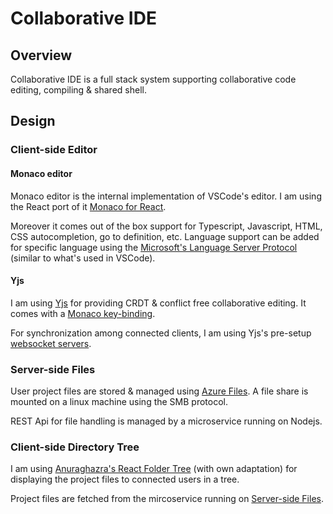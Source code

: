# Collaborative IDE
## Overview
Collaborative IDE is a full stack system supporting collaborative code editing, compiling & shared shell.

## Design


### Client-side Editor
####  Monaco editor
Monaco editor is the internal implementation of VSCode's editor. I am using the React port of it [Monaco for React](https://www.npmjs.com/package/@monaco-editor/react#monaco-instance).

Moreover it comes out of the box support for Typescript, Javascript, HTML, CSS autocompletion, go to definition, etc. 
Language support can be added for specific language using the [Microsoft's Language Server Protocol](https://microsoft.github.io/language-server-protocol/) (similar to what's used in VSCode).

#### Yjs
I am using [Yjs](https://yjs.dev/) for providing CRDT & conflict free collaborative editing. It comes with a [Monaco key-binding](https://github.com/yjs/y-monaco).

For synchronization among connected clients, I am using Yjs's pre-setup [websocket servers](https://github.com/yjs/y-websocket/).

### <a name="server-files"></a> Server-side Files 
User project files are stored & managed using [Azure Files](https://docs.microsoft.com/en-us/azure/storage/files/storage-files-introduction). A file share is mounted on a linux machine using the SMB protocol.

REST Api for file handling is managed by a microservice running on Nodejs.

### Client-side Directory Tree
I am using [Anuraghazra's React Folder Tree](https://github.com/anuraghazra/react-folder-tree)  (with own adaptation) for displaying the project files to connected users in a tree.
 
 Project files are fetched from the mircoservice running on [Server-side Files](#server-files).
 